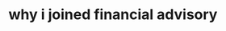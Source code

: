 ---
title: "why i joined financial advisory"
lastmod: "2023-08-15"
tags:
- "personal-growth"
weight: -1
enableToc: true

---